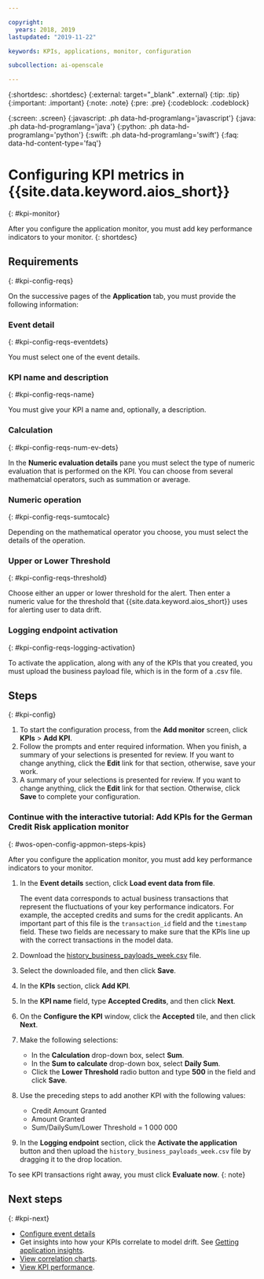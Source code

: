 ```yaml
---

copyright:
  years: 2018, 2019
lastupdated: "2019-11-22"

keywords: KPIs, applications, monitor, configuration 

subcollection: ai-openscale

---
```


{:shortdesc: .shortdesc}
{:external: target="_blank" .external}
{:tip: .tip}
{:important: .important}
{:note: .note}
{:pre: .pre}
{:codeblock: .codeblock}

{:screen: .screen}
{:javascript: .ph data-hd-programlang='javascript'}
{:java: .ph data-hd-programlang='java'}
{:python: .ph data-hd-programlang='python'}
{:swift: .ph data-hd-programlang='swift'}
{:faq: data-hd-content-type='faq'}

# Configuring KPI metrics in {{site.data.keyword.aios_short}}
{: #kpi-monitor}

After you configure the application monitor, you must add key performance indicators to your monitor. 
{: shortdesc}

## Requirements
{: #kpi-config-reqs}

On the successive pages of the **Application** tab, you must provide the following information:

### Event detail
{: #kpi-config-reqs-eventdets}

You must select one of the event details.

### KPI name and description
{: #kpi-config-reqs-name}

You must give your KPI a name and, optionally, a description. 

### Calculation
{: #kpi-config-reqs-num-ev-dets}

In the **Numeric evaluation details** pane you must select the type of numeric evaluation that is performed on the KPI. You can choose from several mathematcial operators, such as summation or average.

### Numeric operation
{: #kpi-config-reqs-sumtocalc}

Depending on the mathematical operator you choose, you must select the details of the operation.

### Upper or Lower Threshold
{: #kpi-config-reqs-threshold}

Choose either an upper or lower threshold for the alert. Then enter a numeric value for the threshold that {{site.data.keyword.aios_short}} uses for alerting user to data drift.

### Logging endpoint activation
{: #kpi-config-reqs-logging-activation}

To activate the application, along with any of the KPIs that you created, you must upload the business payload file, which is in the form of a .csv file.

## Steps
{: #kpi-config}

1. To start the configuration process, from the **Add monitor** screen, click **KPIs** > **Add KPI**.
2. Follow the prompts and enter required information. When you finish, a summary of your selections is presented for review. If you want to change anything, click the **Edit** link for that section, otherwise, save your work.
3. A summary of your selections is presented for review. If you want to change anything, click the **Edit** link for that section. Otherwise, click **Save** to complete your configuration.


### Continue with the interactive tutorial: Add KPIs for the German Credit Risk application monitor
{: #wos-open-config-appmon-steps-kpis}

After you configure the application monitor, you must add key performance indicators to your monitor. 

1. In the **Event details** section, click **Load event data from file**.

   The event data corresponds to actual business transactions that represent the fluctuations of your key performance indicators. For example, the accepted credits and sums for the credit applicants. An important part of this file is the `transaction_id` field and the `timestamp` field. These two fields are necessary to make sure that the KPIs line up with the correct transactions in the model data.

1. Download the [history_business_payloads_week.csv](https://raw.githubusercontent.com/pmservice/ai-openscale-tutorials/master/assets/historical_data/german_credit_risk/wos/history_business_payloads_week.csv) file.
1. Select the downloaded file, and then click **Save**.
1. In the **KPIs** section, click **Add KPI**.
1. In the **KPI name** field, type **Accepted Credits**, and then click **Next**.
1. On the **Configure the KPI** window, click the **Accepted** tile, and then click **Next**.
1. Make the following selections:

   - In the **Calculation** drop-down box, select **Sum**.
   - In the **Sum to calculate** drop-down box, select **Daily Sum**.
   - Click the **Lower Threshold** radio button and type **500** in the field and click **Save**.

1. Use the preceding steps to add another KPI with the following values:

   - Credit Amount Granted
   - Amount Granted
   - Sum/DailySum/Lower Threshold = 1 000 000

1. In the **Logging endpoint** section, click the **Activate the application** button and then upload the `history_business_payloads_week.csv` file by dragging it to the drop location.

To see KPI transactions right away, you must click **Evaluate now**.
{: note}

## Next steps
{: #kpi-next}

- [Configure event details](/docs/services/ai-openscale?topic=ai-openscale-event-dets-monitor)
- Get insights into how your KPIs correlate to model drift. See [Getting application insights](/docs/services/ai-openscale?topic=ai-openscale-io-app-ov).
- [View correlation charts](/docs/services/ai-openscale?topic=ai-openscale-app-perform-vdet).
- [View KPI performance](/docs/services/ai-openscale?topic=ai-openscale-it-appkpi-vdet).

